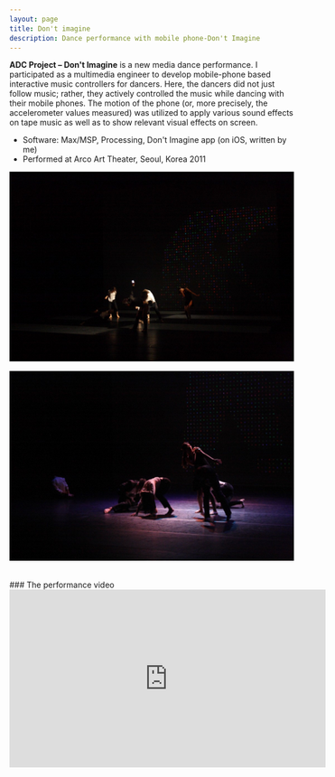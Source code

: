 ```yaml
---
layout: page
title: Don't imagine
description: Dance performance with mobile phone-Don't Imagine
---
```


**ADC Project – Don't Imagine** is a new media dance performance. I participated as a multimedia engineer to develop mobile-phone based interactive music controllers for dancers. Here, the dancers did not just follow music; rather, they actively controlled the music while dancing with their mobile phones. The motion of the phone (or, more precisely, the accelerometer values measured) was utilized to apply various sound effects on tape music as well as to show relevant visual effects on screen. 

* Software: Max/MSP, Processing, Don't Imagine app (on iOS, written by me)
* Performed at Arco Art Theater, Seoul, Korea 2011

![dont_imagine_1](../../pages/files/dontImagine_pic1.jpg)

![dont_imagine_2](../../pages/files/dontImagine_pic2.jpg)

<br>
### The performance video
<iframe width="560" height="315" align="middle" src="https://www.youtube.com/embed/xUyyWUAm7XA" frameborder="0" allow="accelerometer; autoplay; encrypted-media; gyroscope; picture-in-picture" allowfullscreen ></iframe>
